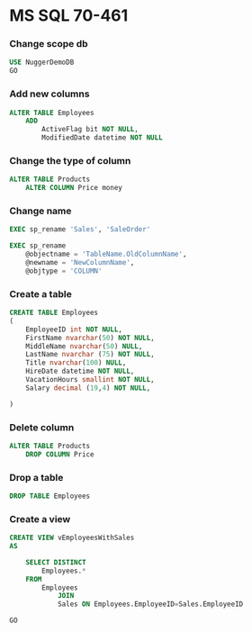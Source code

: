 # MS SQL 70-461

### Change scope db

```sql
USE NuggerDemoDB
GO
```

### Add new columns

```sql
ALTER TABLE Employees
	ADD
		ActiveFlag bit NOT NULL,
		ModifiedDate datetime NOT NULL
```

### Change the type of column

```sql
ALTER TABLE Products
	ALTER COLUMN Price money
```

### Change name

```sql
EXEC sp_rename 'Sales', 'SaleOrder'

EXEC sp_rename 
	@objectname = 'TableName.OldColumnName',
	@newname = 'NewColumnName',
	@objtype = 'COLUMN'
```


### Create a table

```sql
CREATE TABLE Employees
(
	EmployeeID int NOT NULL,
	FirstName nvarchar(50) NOT NULL,
	MiddleName nvarchar(50) NULL,
	LastName nvarchar (75) NOT NULL,
	Title nvarchar(100) NULL,
	HireDate datetime NOT NULL,
	VacationHours smallint NOT NULL,
	Salary decimal (19,4) NOT NULL,

)
```

### Delete column

```sql
ALTER TABLE Products
	DROP COLUMN Price	
```

### Drop a table

```sql
DROP TABLE Employees
```

### Create a view

```sql
CREATE VIEW vEmployeesWithSales
AS 

	SELECT DISTINCT
		Employees.*
	FROM 
		Employees
			JOIN 
			Sales ON Employees.EmployeeID=Sales.EmployeeID

GO
	
```